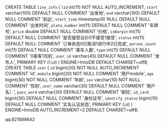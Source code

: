 CREATE TABLE `line_info` (
  `lid` int(11) NOT NULL AUTO_INCREMENT,
  `start` varchar(100) DEFAULT NULL COMMENT '出发地',
  `end` varchar(100) DEFAULT NULL COMMENT '到达',
  `start_time` timestamp(6) NULL DEFAULT NULL COMMENT '出发时间',
  `plate_number` int(11) DEFAULT NULL COMMENT '车牌号',
  `price` double DEFAULT NULL COMMENT '价格',
  `isBargin` int(11) DEFAULT NULL COMMENT '是否接受议价0不接受1接受',
  `status` int(11) DEFAULT NULL COMMENT '订单状态0已取消1进行中2已完成',
  `person_count` int(11) DEFAULT NULL COMMENT '乘车人数',
  `type` int(11) DEFAULT NULL COMMENT '0乘客1司机',
  `user_id` varchar(45) DEFAULT NULL COMMENT '发布人',
  PRIMARY KEY (`lid`)
) ENGINE=InnoDB DEFAULT CHARSET=utf8;
CREATE TABLE `user` (
  `id` bigint(20) NOT NULL AUTO_INCREMENT COMMENT 'id',
  `mobile` bigint(20) NOT NULL COMMENT '用户mobile',
  `age` bigint(30) NOT NULL COMMENT '年龄',
  `sex` varchar(10) NOT NULL COMMENT '性别',
  `user_name` varchar(30) DEFAULT NULL COMMENT '用户名）',
  `pass_word` varchar(30) DEFAULT NULL COMMENT '密码',
  `id_card` bigint(30) DEFAULT NULL COMMENT '身份证号',
  `identify_status` bigint(10) DEFAULT NULL COMMENT '实名认证状态',
  PRIMARY KEY (`id`)
) ENGINE=InnoDB AUTO_INCREMENT=2 DEFAULT CHARSET=utf8;


qq:821888642
